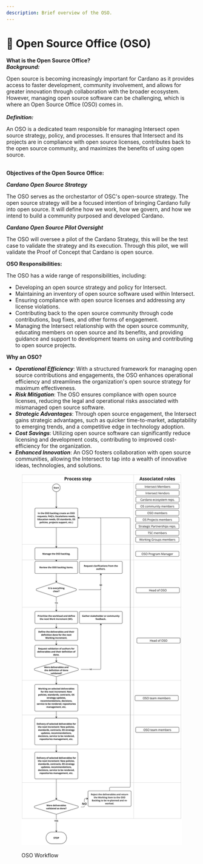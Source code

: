 ```yaml
---
description: Brief overview of the OSO.
---
```


# 🤠 Open Source Office (OSO)

**What is the Open Source Office?**\
_**Background:**_&#x20;

Open source is becoming increasingly important for Cardano as it provides access to faster development, community involvement, and allows for greater innovation through collaboration with the broader ecosystem. However, managing open source software can be challenging, which is where an Open Source Office (OSO) comes in.\
\
_**Definition:**_&#x20;

An OSO is a dedicated team responsible for managing Intersect open source strategy, policy, and processes. It ensures that Intersect and its projects are in compliance with open source licenses, contributes back to the open source community, and maximizes the benefits of using open source.

\
**Objectives of the Open Source Office:**

_**Cardano Open Source Strategy**_

The OSO serves as the orchestartor of OSC's open-source strategy. The open source strategy will be a focused intention of bringing Cardano fully into open source. It will define how we work, how we govern, and how we intend to build a community purposed and developed Cardano.

_**Cardano Open Source Pilot Oversight**_

The OSO will oversee a pilot of the Cardano Strategy, this will be the test case to validate the strategy and its execution. Through this pilot, we will validate the Proof of Concept that Cardano is open source.

**OSO Responsibilities:**

The OSO has a wide range of responsibilities, including:

* Developing an open source strategy and policy for Intersect.
* Maintaining an inventory of open source software used within Intersect.
* Ensuring compliance with open source licenses and addressing any license violations.
* Contributing back to the open source community through code contributions, bug fixes, and other forms of engagement.
* Managing the Intersect relationship with the open source community, educating members on open source and its benefits, and providing guidance and support to development teams on using and contributing to open source projects.

**Why an OSO?**

* _**Operational Efficiency**_: With a structured framework for managing open source contributions and engagements, the OSO enhances operational efficiency and streamlines the organization's open source strategy for maximum effectiveness.
* _**Risk Mitigation**_: The OSO ensures compliance with open source licenses, reducing the legal and operational risks associated with mismanaged open source software.
* _**Strategic Advantages**_: Through open source engagement, the Intersect gains strategic advantages, such as quicker time-to-market, adaptability to emerging trends, and a competitive edge in technology adoption.
* _**Cost Savings**_: Utilizing open source software can significantly reduce licensing and development costs, contributing to improved cost-efficiency for the organization.
* _**Enhanced Innovation**_: An OSO fosters collaboration with open source communities, allowing the Intersect to tap into a wealth of innovative ideas, technologies, and solutions.

<figure><img src="../../.gitbook/assets/image.png" alt=""><figcaption><p>OSO Workflow</p></figcaption></figure>
